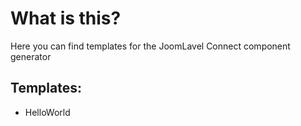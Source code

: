 # What is this?
Here you can find templates for the JoomLavel Connect component generator

## Templates:
* HelloWorld
